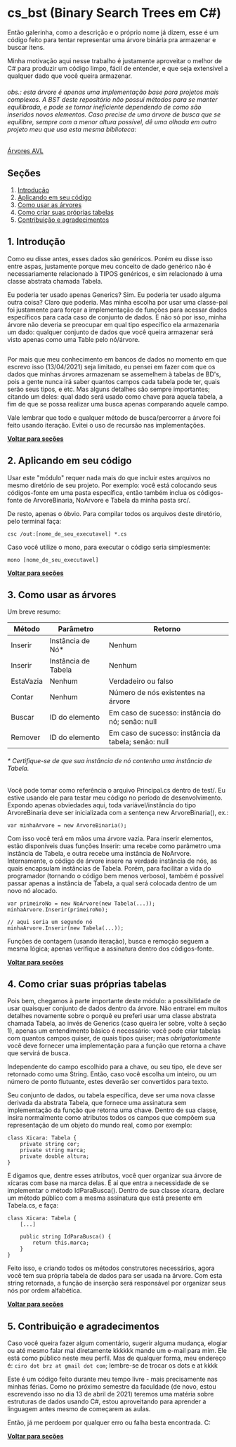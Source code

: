 # cs_bst (Binary Search Trees em C#)
Então galerinha, como a descrição e o próprio nome já dizem, esse é um código feito para tentar representar uma árvore binária pra armazenar e buscar itens.

Minha motivação aqui nesse trabalho é justamente aproveitar o melhor de C# para produzir um código limpo, fácil de entender, e que seja extensível a qualquer dado que você queira armazenar.

###### obs.: esta árvore é apenas uma implementação base para projetos mais complexos. A BST deste repositório não possui métodos para se manter equilibrada, e pode se tornar ineficiente dependendo de como são inseridos novos elementos. Caso precise de uma árvore de busca que se equilibre, sempre com a menor altura possível, dê uma olhada em outro projeto meu que usa esta mesma biblioteca:

[Árvores AVL](https://github.com/ciroDourado/cs_avl)

## Seções

1. [Introdução](https://github.com/ciroDourado/cs_bst#1-introdução)
2. [Aplicando em seu código](https://github.com/ciroDourado/cs_bst#2-aplicando-em-seu-código)
3. [Como usar as árvores](https://github.com/ciroDourado/cs_bst#3-como-usar-as-árvores)
4. [Como criar suas próprias tabelas](https://github.com/ciroDourado/cs_bst#4-como-criar-suas-próprias-tabelas)
5. [Contribuição e agradecimentos](https://github.com/ciroDourado/cs_bst#5-contribuição-e-agradecimentos)

## 1. Introdução

Como eu disse antes, esses dados são genéricos. Porém eu disse isso entre aspas, justamente porque meu conceito de dado genérico não é necessariamente relacionado à TIPOS genéricos, e sim relacionado à uma classe abstrata chamada Tabela. 

Eu poderia ter usado apenas Generics? Sim. Eu poderia ter usado alguma outra coisa? Claro que poderia. Mas minha escolha por usar uma classe-pai foi justamente para forçar a implementação de funções para acessar dados específicos para cada caso de conjunto de dados. E não só por isso, minha árvore não deveria se preocupar em qual tipo específico ela armazenaria um dado: qualquer conjunto de dados que você queira armazenar será visto apenas como uma Table pelo nó/árvore.

![]()

Por mais que meu conhecimento em bancos de dados no momento em que escrevo isso (13/04/2021) seja limitado, eu pensei em fazer com que os dados que minhas árvores armazenam se assemelhem à tabelas de BD's, pois a gente nunca irá saber quantos campos cada tabela pode ter, quais serão seus tipos, e etc. Mas alguns detalhes são sempre importantes; citando um deles: qual dado será usado como chave para aquela tabela, a fim de que se possa realizar uma busca apenas comparando aquele campo.

Vale lembrar que todo e qualquer método de busca/percorrer a árvore foi feito usando iteração. Evitei o uso de recursão nas implementações.

**[Voltar para seções](https://github.com/ciroDourado/cs_bst#seções)** 

## 2. Aplicando em seu código

Usar este "módulo" requer nada mais do que incluir estes arquivos no mesmo diretório de seu projeto.
Por exemplo: você está colocando seus códigos-fonte em uma pasta específica, então também inclua os códigos-fonte de ArvoreBinaria, NoArvore e Tabela da minha pasta src/.

De resto, apenas o óbvio. Para compilar todos os arquivos deste diretório, pelo terminal faça:

```
csc /out:[nome_de_seu_executavel] *.cs
```

Caso você utilize o mono, para executar o código seria simplesmente:

```
mono [nome_de_seu_executavel]
```

**[Voltar para seções](https://github.com/ciroDourado/cs_bst#seções)** 

## 3. Como usar as árvores

Um breve resumo:

| Método    | Parâmetro           | Retorno                                              |
|-----------|---------------------|------------------------------------------------------| 
| Inserir   | Instância de Nó*    | Nenhum                                               |
| Inserir   | Instância de Tabela | Nenhum                                               |
| EstaVazia | Nenhum              | Verdadeiro ou falso                                  |
| Contar    | Nenhum              | Número de nós existentes na árvore                   |
| Buscar    | ID do elemento      | Em caso de sucesso: instância do nó; senão: null     |
| Remover   | ID do elemento      | Em caso de sucesso: instância da tabela; senão: null |

###### * Certifique-se de que sua instância de nó contenha uma instância de Tabela.

Você pode tomar como referência o arquivo Principal.cs dentro de test/. Eu estive usando ele para testar meu código no período de desenvolvimento.
Expondo apenas obviedades aqui, toda variável/instância do tipo ArvoreBinaria deve ser inicializada com a sentença new ArvoreBinaria(), ex.:

```
var minhaArvore = new ArvoreBinaria();
```

Com isso você terá em mãos uma árvore vazia. Para inserir elementos, estão disponíveis duas funções Inserir: uma recebe como parâmetro uma instância de Tabela, e outra recebe uma instância de NoArvore. Internamente, o código de árvore insere na verdade instância de nós, as quais encapsulam instâncias de Tabela. Porém, para facilitar a vida do programador (tornando o código bem menos verboso), também é possível passar apenas a instância de Tabela, a qual será colocada dentro de um novo nó alocado.

```
var primeiroNo = new NoArvore(new Tabela(...));
minhaArvore.Inserir(primeiroNo);

// aqui seria um segundo nó
minhaArvore.Inserir(new Tabela(...));
```
Funções de contagem (usando iteração), busca e remoção seguem a mesma lógica; apenas verifique a assinatura dentro dos códigos-fonte.

**[Voltar para seções](https://github.com/ciroDourado/cs_bst#seções)** 

## 4. Como criar suas próprias tabelas

Pois bem, chegamos à parte importante deste módulo: a possibilidade de usar quaisquer conjunto de dados dentro da árvore. Não entrarei em muitos detalhes novamente sobre o porquê eu preferi usar uma classe abstrata chamada Tabela, ao invés de Generics (caso queira ler sobre, volte à seção 1), apenas um entendimento básico é necessário: você pode criar tabelas com quantos campos quiser, de quais tipos quiser; mas *obrigatoriamente* você deve fornecer uma implementação para a função que retorna a chave que servirá de busca.

Independente do campo escolhido para a chave, ou seu tipo, ele deve ser retornado como uma String. Então, caso você escolha um inteiro, ou um número de ponto flutuante, estes deverão ser convertidos para texto.

Seu conjunto de dados, ou tabela específica, deve ser uma nova classe derivada da abstrata Tabela, que fornece uma assinatura sem implementação da função que retorna uma chave. Dentro de sua classe, insira normalmente como atributos todos os campos que compõem sua representação de um objeto do mundo real, como por exemplo:

```
class Xicara: Tabela {
    private string cor;
    private string marca;
    private double altura;
}
```

E digamos que, dentre esses atributos, você quer organizar sua árvore de xícaras com base na marca delas. É aí que entra a necessidade de se implementar o método IdParaBusca(). Dentro de sua classe xícara, declare um método público com a mesma assinatura que está presente em Tabela.cs, e faça:

```
class Xicara: Tabela {
    [...]
    
    public string IdParaBusca() {
        return this.marca;
    }
}
```
Feito isso, e criando todos os métodos construtores necessários, agora você tem sua própria tabela de dados para ser usada na árvore. Com esta string retornada, a função de inserção será responsável por organizar seus nós por ordem alfabética.

**[Voltar para seções](https://github.com/ciroDourado/cs_bst#seções)** 

## 5. Contribuição e agradecimentos

Caso você queira fazer algum comentário, sugerir alguma mudança, elogiar ou até mesmo falar mal diretamente kkkkkk mande um e-mail para mim. Ele está como público neste meu perfil. Mas de qualquer forma, meu endereço é: `ciro dot brz at gmail dot com`; lembre-se de trocar os dots e at kkkk

Este é um código feito durante meu tempo livre - mais precisamente nas minhas férias. Como no próximo semestre da faculdade (de novo, estou escrevendo isso no dia 13 de abril de 2021) teremos uma matéria sobre estruturas de dados usando C#, estou aproveitando para aprender a linguagem antes mesmo de começarem as aulas. 

Então, já me perdoem por qualquer erro ou falha besta encontrada. C:

**[Voltar para seções](https://github.com/ciroDourado/cs_bst#seções)** 
